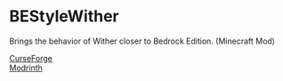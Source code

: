 # BEStyleWither
Brings the behavior of Wither closer to Bedrock Edition. (Minecraft Mod)

[CurseForge](https://www.curseforge.com/minecraft/mc-mods/be-style-wither)  
[Modrinth](https://modrinth.com/mod/be-style-wither)